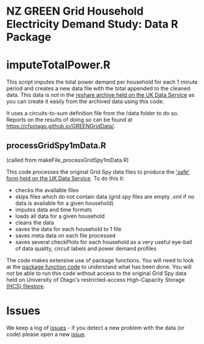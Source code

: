 # NZ GREEN Grid Household Electricity Demand Study: Data R Package

# imputeTotalPower.R
This script imputes the total power demand per household for each 1 minute period and creates a new data file with the total appended to the cleaned data. This data is _not_ in the [reshare archive held on the UK Data Service](http://reshare.ukdataservice.ac.uk/853334/) as you can create it easily from the archived data using this code.

It uses a circuits-to-sum definition file from the /data folder to do so. Reports on the results of doing so can be found at https://cfsotago.github.io/GREENGridData/. 

## processGridSpy1mData.R

(called from makeFile_processGridSpy1mData.R)

This code processes the original Grid Spy data files to produce the ['safe' form held on the UK Data Service](http://reshare.ukdataservice.ac.uk/853334/). To do this it:

 * checks the available files
 * skips files which do not contain data (grid spy files are empty .xml if no data is available for a given household)
 * imputes data and time formats
 * loads all data for a given household
 * cleans the data
 * saves the data for each household to 1 file
 * saves meta data on each file processed
 * saves several checkPlots for each household as a very useful eye-ball of data quality, circuit labels and power demand profiles

The code makes extensive use of package functions. You will need to look at the [package function code](../../R/) to understand what has been done. You will _not_ be able to run this code without access to the original Grid Spy data held on University of Otago's restricted-access High-Capacity Storage [(HCS) filestore](https://www.otago.ac.nz/its/services/hosting/otago068353.html).



# Issues

We keep a log of [issues](https://github.com/CfSOtago/GREENGridData/issues?utf8=%E2%9C%93&q=is%3Aissue+label%3AgridSpy) - if you detect a new problem with the data (or code) please open a new [issue](https://github.com/CfSOtago/GREENGridData/issues?utf8=%E2%9C%93&q=is%3Aissue+label%3AgridSpy).
